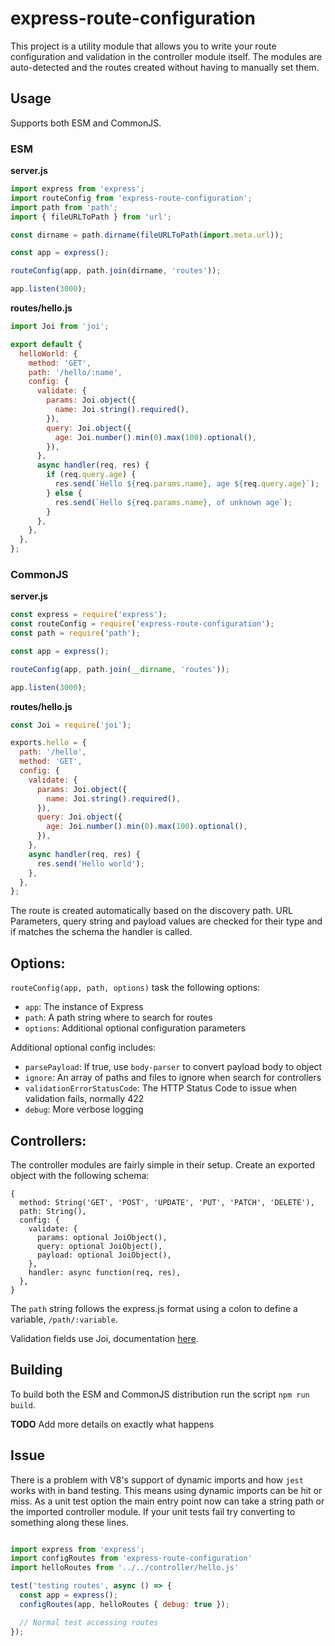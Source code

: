 # express-route-configuration

This project is a utility module that allows you to write your route
configuration and validation in the controller module itself. The modules are
auto-detected and the routes created without having to manually set them.

## Usage

Supports both ESM and CommonJS.

### ESM

**server.js**

```js
import express from 'express';
import routeConfig from 'express-route-configuration';
import path from 'path';
import { fileURLToPath } from 'url';

const dirname = path.dirname(fileURLToPath(import.meta.url));

const app = express();

routeConfig(app, path.join(dirname, 'routes'));

app.listen(3000);
```

**routes/hello.js**

```js
import Joi from 'joi';

export default {
  helloWorld: {
    method: 'GET',
    path: '/hello/:name',
    config: {
      validate: {
        params: Joi.object({
          name: Joi.string().required(),
        }),
        query: Joi.object({
          age: Joi.number().min(0).max(100).optional(),
        }),
      },
      async handler(req, res) {
        if (req.query.age) {
          res.send(`Hello ${req.params.name}, age ${req.query.age}`);
        } else {
          res.send(`Hello ${req.params.name}, of unknown age`);
        }
      },
    },
  },
};
```

### CommonJS

**server.js**

```js
const express = require('express');
const routeConfig = require('express-route-configuration');
const path = require('path');

const app = express();

routeConfig(app, path.join(__dirname, 'routes'));

app.listen(3000);
```

**routes/hello.js**

```js
const Joi = require('joi');

exports.hello = {
  path: '/hello',
  method: 'GET',
  config: {
    validate: {
      params: Joi.object({
        name: Joi.string().required(),
      }),
      query: Joi.object({
        age: Joi.number().min(0).max(100).optional(),
      }),
    },
    async handler(req, res) {
      res.send('Hello world');
    },
  },
};
```

The route is created automatically based on the discovery path. URL Parameters,
query string and payload values are checked for their type and if matches the
schema the handler is called.

## Options:

`routeConfig(app, path, options)` task the following options:

- `app`: The instance of Express
- `path`: A path string where to search for routes
- `options`: Additional optional configuration parameters

Additional optional config includes:

- `parsePayload`: If true, use `body-parser` to convert payload body to object
- `ignore`: An array of paths and files to ignore when search for controllers
- `validationErrorStatusCode`: The HTTP Status Code to issue when validation fails, normally 422
- `debug`: More verbose logging

## Controllers:

The controller modules are fairly simple in their setup. Create an exported
object with the following schema:

```
{
  method: String('GET', 'POST', 'UPDATE', 'PUT', 'PATCH', 'DELETE'),
  path: String(),
  config: {
    validate: {
      params: optional JoiObject(),
      query: optional JoiObject(),
      payload: optional JoiObject(),
    },
    handler: async function(req, res),
  },
}
```

The `path` string follows the express.js format using a colon to define a
variable, `/path/:variable`.

Validation fields use Joi, documentation [here](https://joi.dev/api/).

## Building

To build both the ESM and CommonJS distribution run the script `npm run build`.

**TODO** Add more details on exactly what happens

## Issue

There is a problem with V8's support of dynamic imports and how `jest` works
with in band testing. This means using dynamic imports can be hit or miss. As a
unit test option the main entry point now can take a string path or the
imported controller module. If your unit tests fail try converting to something
along these lines.

```js

import express from 'express';
import configRoutes from 'express-route-configuration'
import helloRoutes from '../../controller/hello.js'

test('testing routes', async () => {
  const app = express();
  configRoutes(app, helloRoutes { debug: true });

  // Normal test accessing routes
});

```
